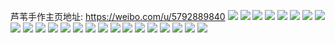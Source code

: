 芦苇手作主页地址: https://weibo.com/u/5792889840 
![](https://wx4.sinaimg.cn/mw2000/006k2nh6gy1h91lwmtotwj30tz0zs7hn.jpg) 
![](https://wx4.sinaimg.cn/mw2000/006k2nh6gy1h91lwnfaugj30tz0zxtht.jpg) 
![](https://wx4.sinaimg.cn/mw2000/006k2nh6gy1h91lwln7c6j30u00zdk0n.jpg) 
![](https://wx4.sinaimg.cn/mw2000/006k2nh6gy1h914a0glf5j30ta0zth0p.jpg) 
![](https://wx4.sinaimg.cn/mw2000/006k2nh6gy1h9149zav73j30u00ztan4.jpg) 
![](https://wx4.sinaimg.cn/mw2000/006k2nh6gy1h914a5s5gej30u00zen9p.jpg) 
![](https://wx4.sinaimg.cn/mw2000/006k2nh6gy1h90gojjayfj30u00zx7jj.jpg) 
![](https://wx4.sinaimg.cn/mw2000/006k2nh6gy1h90golgcqcj30tu0zjh1o.jpg) 
![](https://wx4.sinaimg.cn/mw2000/006k2nh6gy1h90gon5s7dj30tz0zhqiz.jpg) 
![](https://wx4.sinaimg.cn/mw2000/006k2nh6gy1h8zy0xzv3gj30zk1betg7.jpg) 
![](https://wx4.sinaimg.cn/mw2000/006k2nh6gy1h8zy0yxgi1j30zk1beaho.jpg) 
![](https://wx4.sinaimg.cn/mw2000/006k2nh6gy1h8znnt3yr8j30u0140nad.jpg) 
![](https://wx4.sinaimg.cn/mw2000/006k2nh6gy1h8znnv31mzj30u0140gx1.jpg) 
![](https://wx4.sinaimg.cn/mw2000/006k2nh6gy1h8znnxw8toj30u0140am7.jpg) 
![](https://wx4.sinaimg.cn/mw2000/006k2nh6gy1h8yr1iv76mj30u013z1ap.jpg) 
![](https://wx4.sinaimg.cn/mw2000/006k2nh6gy1h8yr1jq21dj30u013z7mv.jpg) 
![](https://wx4.sinaimg.cn/mw2000/006k2nh6gy1h8yr1kjfpwj30u013zndr.jpg) 
![](https://wx4.sinaimg.cn/mw2000/006k2nh6gy1h8yr1lxz5uj30u013ztqy.jpg) 
![](https://wx4.sinaimg.cn/mw2000/006k2nh6gy1h8yr1mvx82j30u013z7l7.jpg) 
![](https://wx4.sinaimg.cn/mw2000/006k2nh6gy1h8yr1o4n2hj30u013zwwq.jpg) 
![](https://wx4.sinaimg.cn/mw2000/006k2nh6ly1h8y731tr5vj30u00z6n7t.jpg) 
![](https://wx4.sinaimg.cn/mw2000/006k2nh6ly1h8y730sh85j30u0100qgq.jpg) 
![](https://wx4.sinaimg.cn/mw2000/006k2nh6gy1h8wzmrm0wbj30zk1bedzb.jpg) 
![](https://wx4.sinaimg.cn/mw2000/006k2nh6gy1h8wzmsxc1vj30zk1betti.jpg) 
